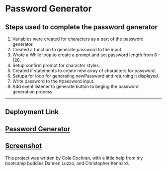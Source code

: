 # Password Generator
## Steps used to complete the password generator
1. Variables were created for characters as a part of the password generator. 
2. Created a function to generate password to the input.
3. Wrote a While loop to create a prompt and set password length from 8 - 128. 
4. Setup confirm prompt for character styles.
5. Created if statements to create new array of characters for password.
6. Setupa for loop for generating newPassword and returning it displayed.
7. Write password to the #password input.
8. Add event listener to generate button to beging the password generation process. 
---
## Deployment Link
[Password Generator](https://cole-cochran.github.io/password-generator/)
---
[Screenshot](https://github.com/cole-cochran/password-generator/blob/main/images/screencapture-cole-cochran-github-io-password-generator-2021-09-24-14_49_54.png?raw=true)
---
This project was written by Cole Cochran, with a little help from my bootcamp buddies Damien Luzzo, and Christopher Kennard.